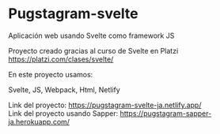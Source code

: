 # Pugstagram-svelte
Aplicación web usando Svelte como framework JS

Proyecto creado gracias al curso  de Svelte en Platzi
https://platzi.com/clases/svelte/

En este proyecto usamos:

Svelte,
JS,
Webpack,
Html,
Netlify

Link del proyecto: https://pugstagram-svelte-ja.netlify.app/<br/>
Link del proyecto usando Sapper: https://pugstagram-sapper-ja.herokuapp.com/
